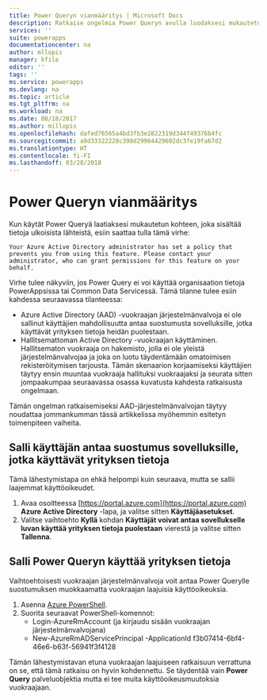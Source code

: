 ```yaml
---
title: Power Queryn vianmääritys | Microsoft Docs
description: Ratkaise ongelmia Power Queryn avulla luodaksesi mukautetun kohteen Common Data Service -sovelluksille
services: ''
suite: powerapps
documentationcenter: na
author: mllopis
manager: kfile
editor: ''
tags: ''
ms.service: powerapps
ms.devlang: na
ms.topic: article
ms.tgt_pltfrm: na
ms.workload: na
ms.date: 08/18/2017
ms.author: millopis
ms.openlocfilehash: dafed76565a4bd3fb3e2822319d344f49376b4fc
ms.sourcegitcommit: a9d33322228c398d29964429602dc3fe19fa67d2
ms.translationtype: HT
ms.contentlocale: fi-FI
ms.lasthandoff: 03/28/2018
---
```

# <a name="troubleshooting-power-query"></a>Power Queryn vianmääritys
Kun käytät Power Queryä laatiaksesi mukautetun kohteen, joka sisältää tietoja ulkoisista lähteistä, esiin saattaa tulla tämä virhe:

`Your Azure Active Directory administrator has set a policy that prevents you from using this feature. Please contact your administrator, who can grant permissions for this feature on your behalf.`

Virhe tulee näkyviin, jos Power Query ei voi käyttää organisaation tietoja PowerAppsissa tai Common Data Servicessä. Tämä tilanne tulee esiin kahdessa seuraavassa tilanteessa:

* Azure Active Directory (AAD) -vuokraajan järjestelmänvalvoja ei ole sallinut käyttäjien mahdollisuutta antaa suostumusta sovelluksille, jotka käyttävät yrityksen tietoja heidän puolestaan.
* Hallitsemattoman Active Directory -vuokraajan käyttäminen. Hallitsematon vuokraaja on hakemisto, jolla ei ole yleistä järjestelmänvalvojaa ja joka on luotu täydentämään omatoimisen rekisteröitymisen tarjousta. Tämän skenaarion korjaamiseksi käyttäjien täytyy ensin muuntaa vuokraaja hallituksi vuokraajaksi ja seurata sitten jompaakumpaa seuraavassa osassa kuvatusta kahdesta ratkaisusta ongelmaan.

Tämän ongelman ratkaisemiseksi AAD-järjestelmänvalvojan täytyy noudattaa jommankumman tässä artikkelissa myöhemmin esitetyn toimenpiteen vaiheita.

## <a name="allow-users-to-consent-to-apps-that-access-company-data"></a>Salli käyttäjän antaa suostumus sovelluksille, jotka käyttävät yrityksen tietoja
Tämä lähestymistapa on ehkä helpompi kuin seuraava, mutta se sallii laajemmat käyttöoikeudet.

1. Avaa osoitteessa [https://portal.azure.com](https://portal.azure.com) **Azure Active Directory** -lapa, ja valitse sitten **Käyttäjäasetukset**.
1. Valitse vaihtoehto **Kyllä** kohdan **Käyttäjät voivat antaa sovellukselle luvan käyttää yrityksen tietoja puolestaan** vierestä ja valitse sitten **Tallenna**.

## <a name="allow-power-query-to-access-company-data"></a>Salli Power Queryn käyttää yrityksen tietoja
Vaihtoehtoisesti vuokraajan järjestelmänvalvoja voit antaa Power Querylle suostumuksen muokkaamatta vuokraajan laajuisia käyttöoikeuksia.

1. Asenna [Azure PowerShell](https://docs.microsoft.com/powershell/azure/install-azurerm-ps).
2. Suorita seuraavat PowerShell-komennot:
   * Login-AzureRmAccount (ja kirjaudu sisään vuokraajan järjestelmänvalvojana)
   * New-AzureRmADServicePrincipal -ApplicationId f3b07414-6bf4-46e6-b63f-56941f3f4128

Tämän lähestymistavan etuna vuokraajan laajuiseen ratkaisuun verrattuna on se, että tämä ratkaisu on hyvin kohdennettu. Se täydentää vain **Power Query** palveluobjektia mutta ei tee muita käyttöoikeusmuutoksia vuokraajaan.

